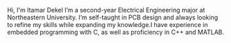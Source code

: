 Hi, I'm Itamar Dekel
I’m a second-year Electrical Engineering major at Northeastern University.
I’m self-taught in PCB design and always looking to refine my skills
while expanding my knowledge.I have experience in embedded programming with C,
as well as proficiency in C++ and MATLAB.
